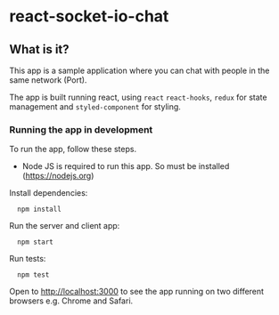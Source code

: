 # react-socket-io-chat

## What is it?

This app is a sample application where you can chat with people in the same network (Port).

The app is built running react, using `react` `react-hooks`, `redux` for state management and `styled-component` for styling.

### Running the app in development

To run the app, follow these steps.

- Node JS is required to run this app. So must be installed (https://nodejs.org)

Install dependencies:

```shell
  npm install
```

Run the server and client app:

```shell
  npm start
```

Run tests:

```shell
  npm test
```

Open to [http://localhost:3000](http://localhost:3000) to see the app running on two different browsers e.g. Chrome and Safari.

